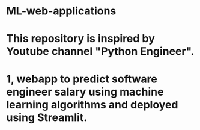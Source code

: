 # ML-web-applications

# This repository is inspired by Youtube channel "Python Engineer".

# 1, webapp to predict software engineer salary using machine learning algorithms and deployed using Streamlit.
